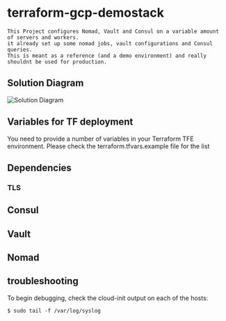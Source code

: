# terraform-gcp-demostack
    This Project configures Nomad, Vault and Consul on a variable amount of servers and workers. 
    it already set up some nomad jobs, vault configurations and Consul queries. 
    This is meant as a reference (and a demo environment) and really shouldnt be used for production. 
## Solution Diagram
![Solution Diagram](./assets/Demostack_overview.png)

## Variables for TF deployment
You need to provide a number of variables in your Terraform TFE environment.
Please check the terraform.tfvars.example file for the list

## Dependencies
 <TODO>

 ### TLS

 <TODO>

 ## Consul

 <TODO>

 ## Vault

 <TODO>

 ## Nomad
 
 <TODO>

## troubleshooting
To begin debugging, check the cloud-init output on each of the hosts:

```shell
$ sudo tail -f /var/log/syslog
```